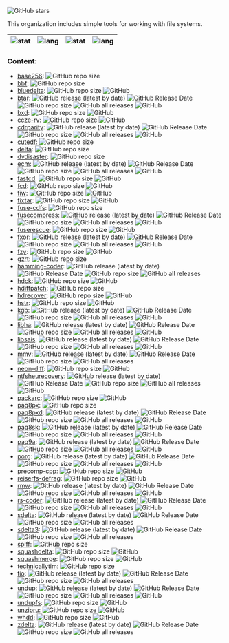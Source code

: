 ![GitHub stars](https://img.shields.io/github/stars/FS-make-simple?style=social)

This organization includes simple tools for working with file systems.

| ![stat](https://github-readme-stats.vercel.app/api?username=zvezdochiot&title_color=58A6FF&text_color=C9D1D9&bg_color=0D1117&hide_border=true&show_icons=true&icon_color=BDC5CD) | ![lang](https://github-readme-stats.vercel.app/api/top-langs/?username=zvezdochiot&title_color=58A6FF&text_color=C9D1D9&bg_color=0D1117&hide_border=true&langs_count=3) | ![stat](https://github-readme-stats.vercel.app/api?username=trapexit&title_color=58A6FF&text_color=C9D1D9&bg_color=0D1117&hide_border=true&show_icons=true&icon_color=BDC5CD) | ![lang](https://github-readme-stats.vercel.app/api/top-langs/?username=trapexit&title_color=58A6FF&text_color=C9D1D9&bg_color=0D1117&hide_border=true&langs_count=3) |
| --- | --- | --- | --- |


### Content:

* [base256](https://github.com/FS-make-simple/base256):
![GitHub repo size](https://img.shields.io/github/repo-size/FS-make-simple/base256)
* [bbf](https://github.com/FS-make-simple/bbf):
![GitHub repo size](https://img.shields.io/github/repo-size/FS-make-simple/bbf)
* [bluedelta](https://github.com/FS-make-simple/bluedelta):
![GitHub repo size](https://img.shields.io/github/repo-size/FS-make-simple/bluedelta)
![GitHub](https://img.shields.io/github/license/FS-make-simple/bluedelta)
* [btar](https://github.com/FS-make-simple/btar):
![GitHub release (latest by date)](https://img.shields.io/github/v/release/FS-make-simple/btar)
![GitHub Release Date](https://img.shields.io/github/release-date/FS-make-simple/btar)
![GitHub repo size](https://img.shields.io/github/repo-size/FS-make-simple/btar)
![GitHub all releases](https://img.shields.io/github/downloads/FS-make-simple/btar/total)
![GitHub](https://img.shields.io/github/license/FS-make-simple/btar)
* [bxd](https://github.com/FS-make-simple/bxd):
![GitHub repo size](https://img.shields.io/github/repo-size/FS-make-simple/bxd)
![GitHub](https://img.shields.io/github/license/FS-make-simple/bxd)
* [ccze-rv](https://github.com/FS-make-simple/ccze-rv):
![GitHub repo size](https://img.shields.io/github/repo-size/FS-make-simple/ccze-rv)
![GitHub](https://img.shields.io/github/license/FS-make-simple/ccze-rv)
* [cdrparity](https://github.com/FS-make-simple/cdrparity):
![GitHub release (latest by date)](https://img.shields.io/github/v/release/FS-make-simple/cdrparity)
![GitHub Release Date](https://img.shields.io/github/release-date/FS-make-simple/cdrparity)
![GitHub repo size](https://img.shields.io/github/repo-size/FS-make-simple/cdrparity)
![GitHub all releases](https://img.shields.io/github/downloads/FS-make-simple/cdrparity/total)
![GitHub](https://img.shields.io/github/license/FS-make-simple/cdrparity)
* [cutedf](https://github.com/FS-make-simple/cutedf):
![GitHub repo size](https://img.shields.io/github/repo-size/FS-make-simple/cutedf)
* [delta](https://github.com/FS-make-simple/delta):
![GitHub repo size](https://img.shields.io/github/repo-size/FS-make-simple/delta)
* [dvdisaster](https://github.com/FS-make-simple/dvdisaster):
![GitHub repo size](https://img.shields.io/github/repo-size/FS-make-simple/dvdisaster)
* [ecm](https://github.com/FS-make-simple/ecm):
![GitHub release (latest by date)](https://img.shields.io/github/v/release/FS-make-simple/ecm)
![GitHub Release Date](https://img.shields.io/github/release-date/FS-make-simple/ecm)
![GitHub repo size](https://img.shields.io/github/repo-size/FS-make-simple/ecm)
![GitHub all releases](https://img.shields.io/github/downloads/FS-make-simple/ecm/total)
![GitHub](https://img.shields.io/github/license/FS-make-simple/ecm)
* [fastcd](https://github.com/FS-make-simple/fastcd):
![GitHub repo size](https://img.shields.io/github/repo-size/FS-make-simple/fastcd)
![GitHub](https://img.shields.io/github/license/FS-make-simple/fastcd)
* [fcd](https://github.com/FS-make-simple/fcd):
![GitHub repo size](https://img.shields.io/github/repo-size/FS-make-simple/fcd)
![GitHub](https://img.shields.io/github/license/FS-make-simple/fcd)
* [fiw](https://github.com/FS-make-simple/fiw):
![GitHub repo size](https://img.shields.io/github/repo-size/FS-make-simple/fiw)
![GitHub](https://img.shields.io/github/license/FS-make-simple/fiw)
* [fixtar](https://github.com/FS-make-simple/fixtar):
![GitHub repo size](https://img.shields.io/github/repo-size/FS-make-simple/fixtar)
![GitHub](https://img.shields.io/github/license/FS-make-simple/fixtar)
* [fuse-cdfs](https://github.com/FS-make-simple/fuse-cdfs):
![GitHub repo size](https://img.shields.io/github/repo-size/FS-make-simple/fuse-cdfs)
* [fusecompress](https://github.com/FS-make-simple/fusecompress):
![GitHub release (latest by date)](https://img.shields.io/github/v/release/FS-make-simple/fusecompress)
![GitHub Release Date](https://img.shields.io/github/release-date/FS-make-simple/fusecompress)
![GitHub repo size](https://img.shields.io/github/repo-size/FS-make-simple/fusecompress)
![GitHub all releases](https://img.shields.io/github/downloads/FS-make-simple/fusecompress/total)
![GitHub](https://img.shields.io/github/license/FS-make-simple/fusecompress)
* [fuserescue](https://github.com/FS-make-simple/fuserescue):
![GitHub repo size](https://img.shields.io/github/repo-size/FS-make-simple/fuserescue)
![GitHub](https://img.shields.io/github/license/FS-make-simple/fuserescue)
* [fxor](https://github.com/FS-make-simple/fxor):
![GitHub release (latest by date)](https://img.shields.io/github/v/release/FS-make-simple/fxor)
![GitHub Release Date](https://img.shields.io/github/release-date/FS-make-simple/fxor)
![GitHub repo size](https://img.shields.io/github/repo-size/FS-make-simple/fxor)
![GitHub all releases](https://img.shields.io/github/downloads/FS-make-simple/fxor/total)
![GitHub](https://img.shields.io/github/license/FS-make-simple/fxor)
* [fzy](https://github.com/FS-make-simple/fzy):
![GitHub repo size](https://img.shields.io/github/repo-size/FS-make-simple/fzy)
![GitHub](https://img.shields.io/github/license/FS-make-simple/fzy)
* [gzrt](https://github.com/FS-make-simple/gzrt):
![GitHub repo size](https://img.shields.io/github/repo-size/FS-make-simple/gzrt)
* [hamming-coder](https://github.com/FS-make-simple/hamming-coder):
![GitHub release (latest by date)](https://img.shields.io/github/v/release/FS-make-simple/hamming-coder)
![GitHub Release Date](https://img.shields.io/github/release-date/FS-make-simple/hamming-coder)
![GitHub repo size](https://img.shields.io/github/repo-size/FS-make-simple/hamming-coder)
![GitHub all releases](https://img.shields.io/github/downloads/FS-make-simple/hamming-coder/total)
* [hdck](https://github.com/FS-make-simple/hdck):
![GitHub repo size](https://img.shields.io/github/repo-size/FS-make-simple/hdck)
![GitHub](https://img.shields.io/github/license/FS-make-simple/hdck)
* [hdiffpatch](https://github.com/FS-make-simple/hdiffpatch):
![GitHub repo size](https://img.shields.io/github/repo-size/FS-make-simple/hdiffpatch)
* [hdrecover](https://github.com/FS-make-simple/hdrecover):
![GitHub repo size](https://img.shields.io/github/repo-size/FS-make-simple/hdrecover)
![GitHub](https://img.shields.io/github/license/FS-make-simple/hdrecover)
* [hstr](https://github.com/FS-make-simple/hstr):
![GitHub repo size](https://img.shields.io/github/repo-size/FS-make-simple/hstr)
![GitHub](https://img.shields.io/github/license/FS-make-simple/hstr)
* [kgb](https://github.com/FS-make-simple/kgb):
![GitHub release (latest by date)](https://img.shields.io/github/v/release/FS-make-simple/kgb)
![GitHub Release Date](https://img.shields.io/github/release-date/FS-make-simple/kgb)
![GitHub repo size](https://img.shields.io/github/repo-size/FS-make-simple/kgb)
![GitHub all releases](https://img.shields.io/github/downloads/FS-make-simple/kgb/total)
![GitHub](https://img.shields.io/github/license/FS-make-simple/kgb)
* [libha](https://github.com/FS-make-simple/libha):
![GitHub release (latest by date)](https://img.shields.io/github/v/release/FS-make-simple/libha)
![GitHub Release Date](https://img.shields.io/github/release-date/FS-make-simple/libha)
![GitHub repo size](https://img.shields.io/github/repo-size/FS-make-simple/libha)
![GitHub all releases](https://img.shields.io/github/downloads/FS-make-simple/libha/total)
![GitHub](https://img.shields.io/github/license/FS-make-simple/libha)
* [libsais](https://github.com/FS-make-simple/libsais):
![GitHub release (latest by date)](https://img.shields.io/github/v/release/FS-make-simple/libsais)
![GitHub Release Date](https://img.shields.io/github/release-date/FS-make-simple/libsais)
![GitHub repo size](https://img.shields.io/github/repo-size/FS-make-simple/libsais)
![GitHub all releases](https://img.shields.io/github/downloads/FS-make-simple/libsais/total)
![GitHub](https://img.shields.io/github/license/FS-make-simple/libsais)
* [mmv](https://github.com/FS-make-simple/mmv):
![GitHub release (latest by date)](https://img.shields.io/github/v/release/FS-make-simple/mmv)
![GitHub Release Date](https://img.shields.io/github/release-date/FS-make-simple/mmv)
![GitHub repo size](https://img.shields.io/github/repo-size/FS-make-simple/mmv)
![GitHub all releases](https://img.shields.io/github/downloads/FS-make-simple/mmv/total)
* [neon-diff](https://github.com/FS-make-simple/neon-diff):
![GitHub repo size](https://img.shields.io/github/repo-size/FS-make-simple/neon-diff)
![GitHub](https://img.shields.io/github/license/FS-make-simple/neon-diff)
* [ntfsheurecovery](https://github.com/FS-make-simple/ntfsheurecovery):
![GitHub release (latest by date)](https://img.shields.io/github/v/release/FS-make-simple/ntfsheurecovery)
![GitHub Release Date](https://img.shields.io/github/release-date/FS-make-simple/ntfsheurecovery)
![GitHub repo size](https://img.shields.io/github/repo-size/FS-make-simple/ntfsheurecovery)
![GitHub all releases](https://img.shields.io/github/downloads/FS-make-simple/ntfsheurecovery/total)
![GitHub](https://img.shields.io/github/license/FS-make-simple/ntfsheurecovery)
* [packarc](https://github.com/FS-make-simple/packarc):
![GitHub repo size](https://img.shields.io/github/repo-size/FS-make-simple/packarc)
![GitHub](https://img.shields.io/github/license/FS-make-simple/packarc)
* [paq8px](https://github.com/FS-make-simple/paq8px):
![GitHub repo size](https://img.shields.io/github/repo-size/FS-make-simple/paq8px)
* [paq8pxd](https://github.com/FS-make-simple/paq8pxd):
![GitHub release (latest by date)](https://img.shields.io/github/v/release/FS-make-simple/paq8pxd)
![GitHub Release Date](https://img.shields.io/github/release-date/FS-make-simple/paq8pxd)
![GitHub repo size](https://img.shields.io/github/repo-size/FS-make-simple/paq8pxd)
![GitHub all releases](https://img.shields.io/github/downloads/FS-make-simple/paq8pxd/total)
![GitHub](https://img.shields.io/github/license/FS-make-simple/paq8pxd)
* [paq8sk](https://github.com/FS-make-simple/paq8sk):
![GitHub release (latest by date)](https://img.shields.io/github/v/release/FS-make-simple/paq8sk)
![GitHub Release Date](https://img.shields.io/github/release-date/FS-make-simple/paq8sk)
![GitHub repo size](https://img.shields.io/github/repo-size/FS-make-simple/paq8sk)
![GitHub all releases](https://img.shields.io/github/downloads/FS-make-simple/paq8sk/total)
![GitHub](https://img.shields.io/github/license/FS-make-simple/paq8sk)
* [paq9a](https://github.com/FS-make-simple/paq9a):
![GitHub release (latest by date)](https://img.shields.io/github/v/release/FS-make-simple/paq9a)
![GitHub Release Date](https://img.shields.io/github/release-date/FS-make-simple/paq9a)
![GitHub repo size](https://img.shields.io/github/repo-size/FS-make-simple/paq9a)
![GitHub all releases](https://img.shields.io/github/downloads/FS-make-simple/paq9a/total)
![GitHub](https://img.shields.io/github/license/FS-make-simple/paq9a)
* [porg](https://github.com/FS-make-simple/porg):
![GitHub release (latest by date)](https://img.shields.io/github/v/release/FS-make-simple/porg)
![GitHub Release Date](https://img.shields.io/github/release-date/FS-make-simple/porg)
![GitHub repo size](https://img.shields.io/github/repo-size/FS-make-simple/porg)
![GitHub all releases](https://img.shields.io/github/downloads/FS-make-simple/porg/total)
![GitHub](https://img.shields.io/github/license/FS-make-simple/porg)
* [precomp-cpp](https://github.com/FS-make-simple/precomp-cpp):
![GitHub repo size](https://img.shields.io/github/repo-size/FS-make-simple/precomp-cpp)
![GitHub](https://img.shields.io/github/license/FS-make-simple/precomp-cpp)
* [reiserfs-defrag](https://github.com/FS-make-simple/reiserfs-defrag):
![GitHub repo size](https://img.shields.io/github/repo-size/FS-make-simple/reiserfs-defrag)
![GitHub](https://img.shields.io/github/license/FS-make-simple/reiserfs-defrag)
* [rmw](https://github.com/FS-make-simple/rmw):
![GitHub release (latest by date)](https://img.shields.io/github/v/release/FS-make-simple/rmw)
![GitHub Release Date](https://img.shields.io/github/release-date/FS-make-simple/rmw)
![GitHub repo size](https://img.shields.io/github/repo-size/FS-make-simple/rmw)
![GitHub all releases](https://img.shields.io/github/downloads/FS-make-simple/rmw/total)
![GitHub](https://img.shields.io/github/license/FS-make-simple/rmw)
* [rs-coder](https://github.com/FS-make-simple/rs-coder):
![GitHub release (latest by date)](https://img.shields.io/github/v/release/FS-make-simple/rs-coder)
![GitHub Release Date](https://img.shields.io/github/release-date/FS-make-simple/rs-coder)
![GitHub repo size](https://img.shields.io/github/repo-size/FS-make-simple/rs-coder)
![GitHub all releases](https://img.shields.io/github/downloads/FS-make-simple/rs-coder/total)
![GitHub](https://img.shields.io/github/license/FS-make-simple/rs-coder)
* [sdelta](https://github.com/FS-make-simple/sdelta):
![GitHub release (latest by date)](https://img.shields.io/github/v/release/FS-make-simple/sdelta)
![GitHub Release Date](https://img.shields.io/github/release-date/FS-make-simple/sdelta)
![GitHub repo size](https://img.shields.io/github/repo-size/FS-make-simple/sdelta)
![GitHub all releases](https://img.shields.io/github/downloads/FS-make-simple/sdelta/total)
* [sdelta3](https://github.com/FS-make-simple/sdelta3):
![GitHub release (latest by date)](https://img.shields.io/github/v/release/FS-make-simple/sdelta3)
![GitHub Release Date](https://img.shields.io/github/release-date/FS-make-simple/sdelta3)
![GitHub repo size](https://img.shields.io/github/repo-size/FS-make-simple/sdelta3)
![GitHub all releases](https://img.shields.io/github/downloads/FS-make-simple/sdelta3/total)
* [spiff](https://github.com/FS-make-simple/spiff):
![GitHub repo size](https://img.shields.io/github/repo-size/FS-make-simple/spiff)
* [squashdelta](https://github.com/FS-make-simple/squashdelta):
![GitHub repo size](https://img.shields.io/github/repo-size/FS-make-simple/squashdelta)
![GitHub](https://img.shields.io/github/license/FS-make-simple/squashdelta)
* [squashmerge](https://github.com/FS-make-simple/squashmerge):
![GitHub repo size](https://img.shields.io/github/repo-size/FS-make-simple/squashmerge)
![GitHub](https://img.shields.io/github/license/FS-make-simple/squashmerge)
* [technicallytim](https://github.com/FS-make-simple/technicallytim):
![GitHub repo size](https://img.shields.io/github/repo-size/FS-make-simple/technicallytim)
* [tio](https://github.com/FS-make-simple/tio):
![GitHub release (latest by date)](https://img.shields.io/github/v/release/FS-make-simple/tio)
![GitHub Release Date](https://img.shields.io/github/release-date/FS-make-simple/tio)
![GitHub repo size](https://img.shields.io/github/repo-size/FS-make-simple/tio)
![GitHub all releases](https://img.shields.io/github/downloads/FS-make-simple/tio/total)
* [undup](https://github.com/FS-make-simple/undup):
![GitHub release (latest by date)](https://img.shields.io/github/v/release/FS-make-simple/undup)
![GitHub Release Date](https://img.shields.io/github/release-date/FS-make-simple/undup)
![GitHub repo size](https://img.shields.io/github/repo-size/FS-make-simple/undup)
![GitHub all releases](https://img.shields.io/github/downloads/FS-make-simple/undup/total)
![GitHub](https://img.shields.io/github/license/FS-make-simple/undup)
* [undupfs](https://github.com/FS-make-simple/undupfs):
![GitHub repo size](https://img.shields.io/github/repo-size/FS-make-simple/undupfs)
![GitHub](https://img.shields.io/github/license/FS-make-simple/undupfs)
* [unzipru](https://github.com/FS-make-simple/unzipru):
![GitHub repo size](https://img.shields.io/github/repo-size/FS-make-simple/unzipru)
![GitHub](https://img.shields.io/github/license/FS-make-simple/unzipru)
* [whdd](https://github.com/FS-make-simple/whdd):
![GitHub repo size](https://img.shields.io/github/repo-size/FS-make-simple/whdd)
![GitHub](https://img.shields.io/github/license/FS-make-simple/whdd)
* [zdelta](https://github.com/FS-make-simple/zdelta):
![GitHub release (latest by date)](https://img.shields.io/github/v/release/FS-make-simple/zdelta)
![GitHub Release Date](https://img.shields.io/github/release-date/FS-make-simple/zdelta)
![GitHub repo size](https://img.shields.io/github/repo-size/FS-make-simple/zdelta)
![GitHub all releases](https://img.shields.io/github/downloads/FS-make-simple/zdelta/total)
